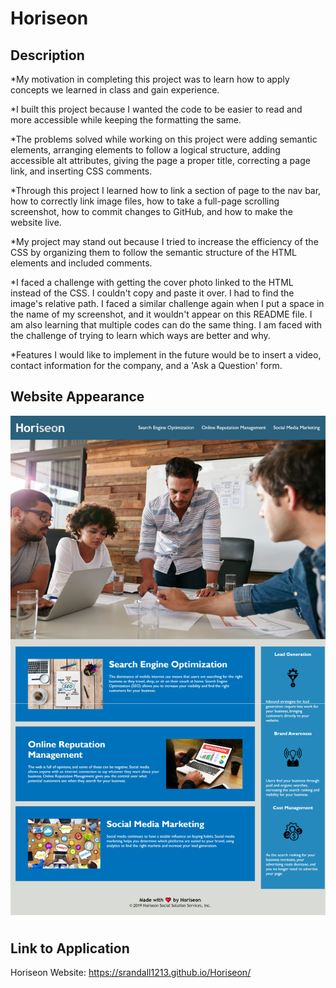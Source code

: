 # Horiseon 

## Description

*My motivation in completing this project was to learn how to apply concepts we learned in class and gain experience. 

*I built this project because I wanted the code to be easier to read and more accessible while keeping the formatting the same. 

*The problems solved while working on this project were adding semantic elements, arranging elements to follow a logical structure, adding accessible alt attributes, giving the page a proper title, correcting a page link, and inserting CSS comments.

*Through this project I learned how to link a section of page to the nav bar, how to correctly link image files, how to take a full-page scrolling screenshot, how to commit changes to GitHub, and how to make the website live.

*My project may stand out because I tried to increase the efficiency of the CSS by organizing them to follow the semantic structure of the HTML elements and included comments. 

*I faced a challenge with getting the cover photo linked to the HTML instead of the CSS. I couldn't copy and paste it over. I had to find the image's relative path. I faced a similar challenge again when I put a space in the name of my screenshot, and it wouldn't appear on this README file. I am also learning that multiple codes can do the same thing. I am faced with the challenge of trying to learn which ways are better and why. 

*Features I would like to implement in the future would be to insert a video, contact information for the company, and a 'Ask a Question' form. 

## Website Appearance

![Horiseon Screenshot](./assets/images/HoriseonScreenshot.png)

## Link to Application
Horiseon Website: https://srandall1213.github.io/Horiseon/

